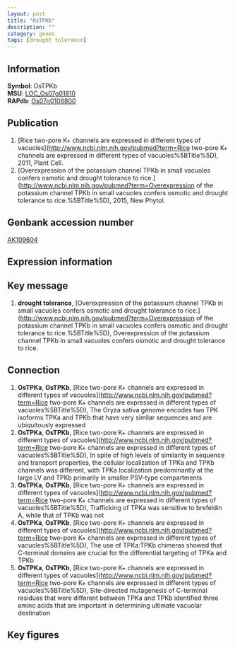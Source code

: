 ```yaml
---
layout: post
title: "OsTPKb"
description: ""
category: genes
tags: [drought tolerance]
---
```


## Information
__Symbol__: OsTPKb  
__MSU__: [LOC_Os07g01810](http://rice.plantbiology.msu.edu/cgi-bin/ORF_infopage.cgi?orf=LOC_Os07g01810)  
__RAPdb__: [Os07g0108800](http://rapdb.dna.affrc.go.jp/viewer/gbrowse_details/irgsp1?name=Os07g0108800)  

## Publication
1. [Rice two-pore K+ channels are expressed in different types of vacuoles](http://www.ncbi.nlm.nih.gov/pubmed?term=Rice two-pore K+ channels are expressed in different types of vacuoles%5BTitle%5D), 2011, Plant Cell.
2. [Overexpression of the potassium channel TPKb in small vacuoles confers osmotic and drought tolerance to rice.](http://www.ncbi.nlm.nih.gov/pubmed?term=Overexpression of the potassium channel TPKb in small vacuoles confers osmotic and drought tolerance to rice.%5BTitle%5D), 2015, New Phytol.

## Genbank accession number
[AK109604](http://www.ncbi.nlm.nih.gov/nuccore/AK109604)  

## Expression information

## Key message
1. __drought tolerance__, [Overexpression of the potassium channel TPKb in small vacuoles confers osmotic and drought tolerance to rice.](http://www.ncbi.nlm.nih.gov/pubmed?term=Overexpression of the potassium channel TPKb in small vacuoles confers osmotic and drought tolerance to rice.%5BTitle%5D), Overexpression of the potassium channel TPKb in small vacuoles confers osmotic and drought tolerance to rice.

## Connection
1. __OsTPKa__, __OsTPKb__, [Rice two-pore K+ channels are expressed in different types of vacuoles](http://www.ncbi.nlm.nih.gov/pubmed?term=Rice two-pore K+ channels are expressed in different types of vacuoles%5BTitle%5D),  The Oryza sativa genome encodes two TPK isoforms TPKa and TPKb that have very similar sequences and are ubiquitously expressed
2. __OsTPKa__, __OsTPKb__, [Rice two-pore K+ channels are expressed in different types of vacuoles](http://www.ncbi.nlm.nih.gov/pubmed?term=Rice two-pore K+ channels are expressed in different types of vacuoles%5BTitle%5D),  In spite of high levels of similarity in sequence and transport properties, the cellular localization of TPKa and TPKb channels was different, with TPKa localization predominantly at the large LV and TPKb primarily in smaller PSV-type compartments
3. __OsTPKa__, __OsTPKb__, [Rice two-pore K+ channels are expressed in different types of vacuoles](http://www.ncbi.nlm.nih.gov/pubmed?term=Rice two-pore K+ channels are expressed in different types of vacuoles%5BTitle%5D),  Trafficking of TPKa was sensitive to brefeldin A, while that of TPKb was not
4. __OsTPKa__, __OsTPKb__, [Rice two-pore K+ channels are expressed in different types of vacuoles](http://www.ncbi.nlm.nih.gov/pubmed?term=Rice two-pore K+ channels are expressed in different types of vacuoles%5BTitle%5D),  The use of TPKa:TPKb chimeras showed that C-terminal domains are crucial for the differential targeting of TPKa and TPKb
5. __OsTPKa__, __OsTPKb__, [Rice two-pore K+ channels are expressed in different types of vacuoles](http://www.ncbi.nlm.nih.gov/pubmed?term=Rice two-pore K+ channels are expressed in different types of vacuoles%5BTitle%5D),  Site-directed mutagenesis of C-terminal residues that were different between TPKa and TPKb identified three amino acids that are important in determining ultimate vacuolar destination

## Key figures


